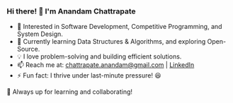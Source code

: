 ### Hi there! 👋 I'm Anandam Chattrapate  

- 👀 Interested in Software Development, Competitive Programming, and System Design.  
- 🌱 Currently learning  Data Structures & Algorithms, and exploring Open-Source.  
- 💡 I love problem-solving and building efficient solutions.  
- 📫 Reach me at: [chattrapate.anandam@gmail.com](mailto:chattrapate.anandam@gmail.com) | [LinkedIn](https://www.linkedin.com/in/chattrapate-anandam-b8b1aa287/)  
- ⚡ Fun fact: I thrive under last-minute pressure! 😆  

🚀 Always up for learning and collaborating!  



<!---
AnandamChattrapate/AnandamChattrapate is a ✨ special ✨ repository because its `README.md` (this file) appears on your GitHub profile.
You can click the Preview link to take a look at your changes.
--->
